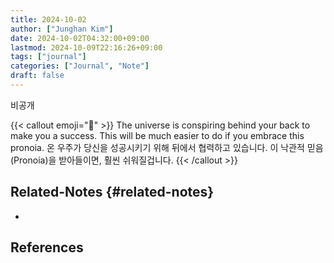 ```yaml
---
title: 2024-10-02
author: ["Junghan Kim"]
date: 2024-10-02T04:32:00+09:00
lastmod: 2024-10-09T22:16:26+09:00
tags: ["journal"]
categories: ["Journal", "Note"]
draft: false
---
```


비공개

{{< callout emoji="🔮" >}}
The universe is conspiring behind your back to make you a success. This will be much easier to do if you embrace this pronoia.
온 우주가 당신을 성공시키기 위해 뒤에서 협력하고 있습니다. 이 낙관적 믿음(Pronoia)을 받아들이면, 훨씬 쉬워질겁니다.
{{< /callout >}}


## Related-Notes {#related-notes}

-

## References

<style>.csl-entry{text-indent: -1.5em; margin-left: 1.5em;}</style><div class="csl-bib-body">
</div>
